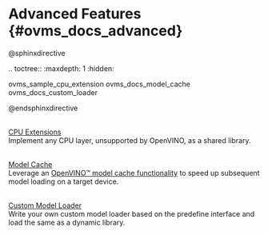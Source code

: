 # Advanced Features {#ovms_docs_advanced}

@sphinxdirective

.. toctree::
   :maxdepth: 1
   :hidden:

   ovms_sample_cpu_extension
   ovms_docs_model_cache
   ovms_docs_custom_loader

@endsphinxdirective

<br>[CPU Extensions](/src/example/SampleCpuExtension/README.md)<br>
Implement any CPU layer, unsupported by OpenVINO, as a shared library.

<br>[Model Cache](model_cache.md)<br>
Leverage an [OpenVINO&trade; model cache functionality](https://docs.openvino.ai/2022.2/openvino_docs_IE_DG_Model_caching_overview.html) to speed up subsequent model loading on a target device.

<br>[Custom Model Loader](custom_model_loader.md)<br>
Write your own custom model loader based on the predefine interface and load the same as a dynamic library. 